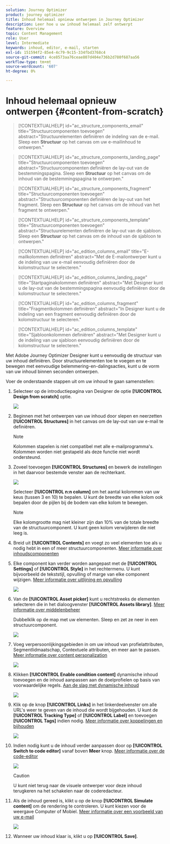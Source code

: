 ```yaml
---
solution: Journey Optimizer
product: journey optimizer
title: Inhoud helemaal opnieuw ontwerpen in Journey Optimizer
description: Leer hoe u uw inhoud helemaal zelf ontwerpt
feature: Overview
topic: Content Management
role: User
level: Intermediate
keywords: inhoud, editor, e-mail, starten
exl-id: 151594f2-85e4-4c79-9c15-334fbd3768c4
source-git-commit: 4ce8573aa76ceae807d404e736b2d780f687aa56
workflow-type: tm+mt
source-wordcount: '607'
ht-degree: 0%

---
```


# Inhoud helemaal opnieuw ontwerpen {#content-from-scratch}

>[!CONTEXTUALHELP]
>id="ac_structure_components_email"
>title="Structuurcomponenten toevoegen"
>abstract="Structuurelementen definiëren de indeling van de e-mail. Sleep een **Structuur** op het canvas om uw e-mailinhoud te ontwerpen."

>[!CONTEXTUALHELP]
>id="ac_structure_components_landing_page"
>title="Structuurcomponenten toevoegen"
>abstract="Structuurcomponenten definiëren de lay-out van de bestemmingspagina. Sleep een **Structuur** op het canvas om de inhoud van de bestemmingspagina te ontwerpen."

>[!CONTEXTUALHELP]
>id="ac_structure_components_fragment"
>title="Structuurcomponenten toevoegen"
>abstract="Structuurcomponenten definiëren de lay-out van het fragment. Sleep een **Structuur** op het canvas om de inhoud van het fragment te ontwerpen."

>[!CONTEXTUALHELP]
>id="ac_structure_components_template"
>title="Structuurcomponenten toevoegen"
>abstract="Structuurelementen definiëren de lay-out van de sjabloon. Sleep een **Structuur** op het canvas om de inhoud van de sjabloon te ontwerpen."


>[!CONTEXTUALHELP]
>id="ac_edition_columns_email"
>title="E-mailkolommen definiëren"
>abstract="Met de E-mailontwerper kunt u de indeling van uw e-mail eenvoudig definiëren door de kolomstructuur te selecteren."

>[!CONTEXTUALHELP]
>id="ac_edition_columns_landing_page"
>title="Startpaginakolommen definiëren"
>abstract="Met Designer kunt u de lay-out van de bestemmingspagina eenvoudig definiëren door de kolomstructuur te selecteren."

>[!CONTEXTUALHELP]
>id="ac_edition_columns_fragment"
>title="Fragmentkolommen definiëren"
>abstract="In Designer kunt u de indeling van een fragment eenvoudig definiëren door de kolomstructuur te selecteren."

>[!CONTEXTUALHELP]
>id="ac_edition_columns_template"
>title="Sjabloonkolommen definiëren"
>abstract="Met Designer kunt u de indeling van uw sjabloon eenvoudig definiëren door de kolomstructuur te selecteren."


Met Adobe Journey Optimizer Designer kunt u eenvoudig de structuur van uw inhoud definiëren. Door structuurelementen toe te voegen en te bewegen met eenvoudige belemmering-en-dalingsacties, kunt u de vorm van uw inhoud binnen seconden ontwerpen.

Voer de onderstaande stappen uit om uw inhoud te gaan samenstellen:

1. Selecteer op de introductiepagina van Designer de optie **[!UICONTROL Design from scratch]** optie.

   ![](assets/email_designer.png)

1. Beginnen met het ontwerpen van uw inhoud door slepen en neerzetten **[!UICONTROL Structures]** in het canvas om de lay-out van uw e-mail te definiëren.

   >[!NOTE]
   >
   >Kolommen stapelen is niet compatibel met alle e-mailprogramma&#39;s. Kolommen worden niet gestapeld als deze functie niet wordt ondersteund.

   <!--Once placed in the email, you cannot move nor remove your components unless there is already a content component or a fragment placed inside. This is not true in AJO - TBC?-->

1. Zoveel toevoegen **[!UICONTROL Structures]** en bewerk de instellingen in het daarvoor bestemde venster aan de rechterkant.

   ![](assets/email_designer_structure_components.png)

   Selecteer **[!UICONTROL n:n column]** om het aantal kolommen van uw keus (tussen 3 en 10) te bepalen. U kunt de breedte van elke kolom ook bepalen door de pijlen bij de bodem van elke kolom te bewegen.

   >[!NOTE]
   >
   >Elke kolomgrootte mag niet kleiner zijn dan 10% van de totale breedte van de structuurcomponent. U kunt geen kolom verwijderen die niet leeg is.

1. Breid uit **[!UICONTROL Contents]** en voegt zo veel elementen toe als u nodig hebt in een of meer structuurcomponenten. [Meer informatie over inhoudscomponenten](content-components.md)

1. Elke component kan verder worden aangepast met de **[!UICONTROL Settings]** of **[!UICONTROL Style]** in het rechtermenu. U kunt bijvoorbeeld de tekststijl, opvulling of marge van elke component wijzigen. [Meer informatie over uitlijning en opvulling](alignment-and-padding.md)

   ![](assets/email_designer_structure_component.png)

1. Van de **[!UICONTROL Asset picker]** kunt u rechtstreeks de elementen selecteren die in het dialoogvenster **[!UICONTROL Assets library]**. [Meer informatie over middelenbeheer](assets-essentials.md)

   Dubbelklik op de map met uw elementen. Sleep en zet ze neer in een structuurcomponent.

   ![](assets/email_designer_asset_picker.png)

1. Voeg verpersoonlijkingsgebieden in om uw inhoud van profielattributen, Segmentlidmaatschap, Contextuele attributen, en meer aan te passen. [Meer informatie over content personalization](../personalization/personalize.md)

   ![](assets/email_designer_personalization.png)

1. Klikken **[!UICONTROL Enable condition content]** dynamische inhoud toevoegen en de inhoud aanpassen aan de doelprofielen op basis van voorwaardelijke regels. [Aan de slag met dynamische inhoud](../personalization/get-started-dynamic-content.md)

   ![](assets/email_designer_dynamic-content.png)

1. Klik op de knop **[!UICONTROL Links]** in het linkerdeelvenster om alle URL&#39;s weer te geven van de inhoud die wordt bijgehouden. U kunt de **[!UICONTROL Tracking Type]** of **[!UICONTROL Label]** en toevoegen **[!UICONTROL Tags]** indien nodig. [Meer informatie over koppelingen en bijhouden](message-tracking.md)

   ![](assets/email_designer_links.png)

1. Indien nodig kunt u de inhoud verder aanpassen door op **[!UICONTROL Switch to code editor]** vanaf boven **Meer** knop. [Meer informatie over de code-editor](code-content.md)

   ![](assets/email_designer_switch-to-code.png)

   >[!CAUTION]
   >
   >U kunt niet terug naar de visuele ontwerper voor deze inhoud terugkeren na het schakelen naar de coderedacteur.

1. Als de inhoud gereed is, klikt u op de knop **[!UICONTROL Simulate content]** om de rendering te controleren. U kunt kiezen voor de weergave Computer of Mobiel. [Meer informatie over een voorbeeld van uw e-mail](preview.md)

   ![](assets/email_designer_simulate_content.png)

1. Wanneer uw inhoud klaar is, klikt u op **[!UICONTROL Save]**.

